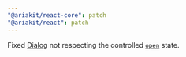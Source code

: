 ```yaml
---
"@ariakit/react-core": patch
"@ariakit/react": patch
---
```


Fixed [Dialog](https://ariakit.org/components/dialog) not respecting the controlled [`open`](https://ariakit.org/reference/use-dialog-store#open) state.
